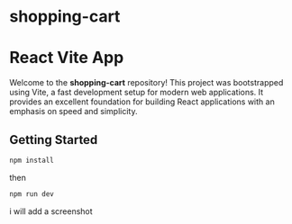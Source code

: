 # shopping-cart
# React Vite App

Welcome to the **shopping-cart** repository! This project was bootstrapped using Vite, a fast development setup for modern web applications. It provides an excellent foundation for building React applications with an emphasis on speed and simplicity.

## Getting Started
```sh
npm install
```
then
```sh
npm run dev
```
i will add a screenshot



